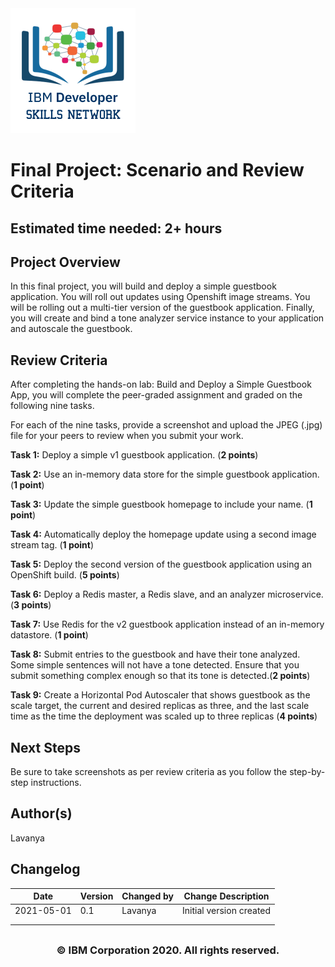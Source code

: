 <img src="images/IDSNlogo.png" width="200" height="200"/>


# Final Project: Scenario and Review Criteria
## **Estimated time needed:** 2+ hours


## Project Overview
In this final project, you will build and deploy a simple guestbook application. You will roll out updates using Openshift image streams. You will be rolling out a multi-tier version of the guestbook application. Finally, you will create and bind a tone analyzer service instance to your application and autoscale the guestbook.

## Review Criteria
After completing the hands-on lab: Build and Deploy a Simple Guestbook App, you will complete the peer-graded assignment and graded on the following nine tasks.

For each of the nine tasks, provide a screenshot and upload the JPEG (.jpg) file for your peers to review when you submit your work.  

**Task 1:** Deploy a simple v1 guestbook application. (**2 points**)

**Task 2:** Use an in-memory data store for the simple guestbook application. (**1 point**)

**Task 3:** Update the simple guestbook homepage to include your name. (**1 point**)

**Task 4:** Automatically deploy the homepage update using a second image stream tag. (**1 point**)

**Task 5:** Deploy the second version of the guestbook application using an OpenShift build. (**5 points**)

**Task 6:** Deploy a Redis master, a Redis slave, and an analyzer microservice.(**3 points**)

**Task 7:** Use Redis for the v2 guestbook application instead of an in-memory datastore.  (**1 point**)

**Task 8:** Submit entries to the guestbook and have their tone analyzed. Some simple sentences will not have a tone detected. Ensure that you submit something complex enough so that its tone is detected.(**2 points**)

**Task 9:** Create a Horizontal Pod Autoscaler that shows guestbook as the scale target, the current and desired replicas as three, and the last scale time as the time the deployment was scaled up to three replicas (**4 points**)

## Next Steps
Be sure to take screenshots as per review criteria as you follow the step-by-step instructions.

## Author(s)
Lavanya


## Changelog
| Date | Version | Changed by | Change Description |
|------|--------|--------|---------|
| 2021-05-01 | 0.1 | Lavanya | Initial version created |
|   |   |   |   |
|   |   |   |   |


## <h3 align="center"> © IBM Corporation 2020. All rights reserved. <h3/>


